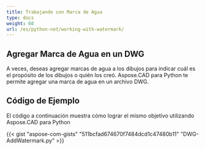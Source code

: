 ```yaml
---
title: Trabajando con Marca de Agua
type: docs
weight: 60
url: /es/python-net/working-with-watermark/
---
```


## **Agregar Marca de Agua en un DWG**

A veces, deseas agregar marcas de agua a los dibujos para indicar cuál es el propósito de los dibujos o quién los creó. Aspose.CAD para Python te permite agregar una marca de agua en un archivo DWG.

## Código de Ejemplo

El código a continuación muestra cómo lograr el mismo objetivo utilizando Aspose.CAD para Python

{{< gist "aspose-com-gists" "511bcfad674670f7484dcd1c47480b11" "DWG-AddWatermark.py" >}}
